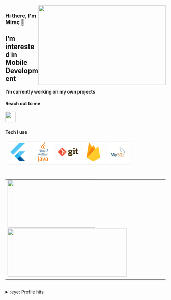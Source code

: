 
<img src="https://media.giphy.com/media/qgQUggAC3Pfv687qPC/giphy.gif" align="right" width="400" height="250">



### Hi there, I'm Miraç 👋

## I’m interested in Mobile Development


#### I’m currently working on my own projects

#### Reach out to me
[<img height="32" width="32" src="https://unpkg.com/simple-icons@v8/icons/linkedin.svg" />][linkedin]

#### Tech I use
<table><tr>
<td><img src= "https://raw.githubusercontent.com/github/explore/80688e429a7d4ef2fca1e82350fe8e3517d3494d/topics/flutter/flutter.png" width="65" height="65"></td>
<td><img src= "https://raw.githubusercontent.com/github/explore/80688e429a7d4ef2fca1e82350fe8e3517d3494d/topics/java/java.png" width="65" height="65"></td>
<td><img src= "https://raw.githubusercontent.com/github/explore/80688e429a7d4ef2fca1e82350fe8e3517d3494d/topics/git/git.png" width="65" height="65"></td>
 <td><img src= "https://raw.githubusercontent.com/github/explore/80688e429a7d4ef2fca1e82350fe8e3517d3494d/topics/firebase/firebase.png" width="65" height="65"></td>
 <td><img src= "https://raw.githubusercontent.com/github/explore/80688e429a7d4ef2fca1e82350fe8e3517d3494d/topics/mysql/mysql.png" width="65" height="65"></td>
 </tr></table>

[linkedin]: https://www.linkedin.com/in/mira%C3%A7-g%C3%BCney-b2b970244/

<br/>

<table align="center">  
 <td>
  <img src="https://github-readme-stats.vercel.app/api/top-langs/?username=miracguney&layout=compact&theme=radical" width="275" height="150">
  
  <img src="https://github-readme-stats.vercel.app/api?username=miracguney&theme=radical" width="375" height="150">  
 </td>
 </table>

<br/>

<details>
<summary>:eye: Profile hits</summary>
  <br/>
  
[![HitCount](https://hits.dwyl.com/miracguney/miracguney.svg?style=flat-square)](http://hits.dwyl.com/miracguney/miracguney)

</details>
  



<!--
**miracguney/miracguney** is a ✨ _special_ ✨ repository because its `README.md` (this file) appears on your GitHub profile.

Here are some ideas to get you started:

- 🔭 I’m currently working on ...
- 🌱 I’m currently learning ...
- 👯 I’m looking to collaborate on ...
- 🤔 I’m looking for help with ...
- 💬 Ask me about ...
- 📫 How to reach me: ...
- 😄 Pronouns: ...
- ⚡ Fun fact: ...
-->
